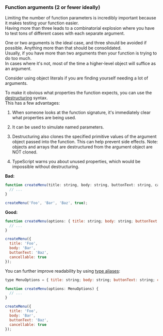 ### Function arguments (2 or fewer ideally)

Limiting the number of function parameters is incredibly important because it makes testing your function easier.  
Having more than three leads to a combinatorial explosion where you have to test tons of different cases with each separate argument.

One or two arguments is the ideal case, and three should be avoided if possible. Anything more than that should be consolidated.  
Usually, if you have more than two arguments then your function is trying to do too much.  
In cases where it's not, most of the time a higher-level object will suffice as an argument.

Consider using object literals if you are finding yourself needing a lot of arguments.

To make it obvious what properties the function expects, you can use the [destructuring](https://basarat.gitbook.io/typescript/future-javascript/destructuring) syntax.  
This has a few advantages:

1.  When someone looks at the function signature, it's immediately clear what properties are being used.
    
2.  It can be used to simulate named parameters.
    
3.  Destructuring also clones the specified primitive values of the argument object passed into the function. This can help prevent side effects. Note: objects and arrays that are destructured from the argument object are NOT cloned.
    
4.  TypeScript warns you about unused properties, which would be impossible without destructuring.
    

**Bad:**

```js
function createMenu(title: string, body: string, buttonText: string, cancellable: boolean) {
  // ...
}

createMenu('Foo', 'Bar', 'Baz', true);
```

**Good:**

```js
function createMenu(options: { title: string; body: string; buttonText: string; cancellable: boolean }) {
  // ...
}

createMenu({
  title: 'Foo',
  body: 'Bar',
  buttonText: 'Baz',
  cancellable: true
});
```

You can further improve readability by using [type aliases](https://www.typescriptlang.org/docs/handbook/advanced-types.html#type-aliases):

```js
type MenuOptions = { title: string; body: string; buttonText: string; cancellable: boolean };

function createMenu(options: MenuOptions) {
  // ...
}

createMenu({
  title: 'Foo',
  body: 'Bar',
  buttonText: 'Baz',
  cancellable: true
});
```
